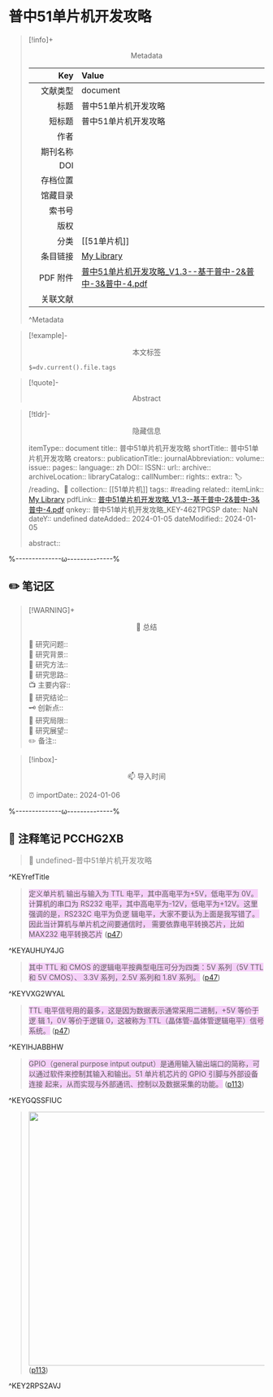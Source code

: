 # 普中51单片机开发攻略
> [!info]+ <center>Metadata</center>
> 
> |<div style="width: 5em">Key</div>|Value|
> |--:|:--|
> |文献类型|document|
> |标题|普中51单片机开发攻略|
> |短标题|普中51单片机开发攻略|
> |作者||
> |期刊名称||
> |DOI||
> |存档位置||
> |馆藏目录||
> |索书号||
> |版权||
> |分类|[[51单片机]]|
> |条目链接|[My Library](zotero://select/library/items/462TPGSP)|
> |PDF 附件|[普中51单片机开发攻略_V1.3--基于普中-2&普中-3&普中-4.pdf](zotero://open-pdf/library/items/PCCHG2XB)|
> |关联文献||
> ^Metadata

> [!example]- <center>本文标签</center>
> 
> `$=dv.current().file.tags`

> [!quote]- <center>Abstract</center>
> 
> 

> [!tldr]- <center>隐藏信息</center>
> 
> itemType:: document
> title:: 普中51单片机开发攻略
> shortTitle:: 普中51单片机开发攻略
> creators:: 
> publicationTitle:: 
> journalAbbreviation:: 
> volume:: 
> issue:: 
> pages:: 
> language:: zh
> DOI:: 
> ISSN:: 
> url:: 
> archive:: 
> archiveLocation:: 
> libraryCatalog:: 
> callNumber:: 
> rights:: 
> extra:: 🏷️ /reading、📒
> collection:: [[51单片机]]
> tags:: #reading 
> related:: 
> itemLink:: [My Library](zotero://select/library/items/462TPGSP)
> pdfLink:: [普中51单片机开发攻略_V1.3--基于普中-2&普中-3&普中-4.pdf](zotero://open-pdf/library/items/PCCHG2XB)
> qnkey:: 普中51单片机开发攻略_KEY-462TPGSP
> date:: NaN
> dateY:: undefined
> dateAdded:: 2024-01-05
> dateModified:: 2024-01-05
> 
> abstract:: 


%--------------ω--------------%

## ✏️ 笔记区

> [!WARNING]+ <center>🐣 总结</center>  
>
>🎯 研究问题::  
>🔎 研究背景::  
>🚀 研究方法::  
>🐔 研究思路::  
>📺 主要内容::  
>🎉 研究结论::  
>🗝️ 创新点::  
>💩 研究局限::  
>🐾 研究展望::  
>✏️ 备注::  

> [!inbox]- <center>📫 导入时间</center>
>
> ⏰ importDate:: 2024-01-06

%--------------ω--------------%

## 📝 注释笔记 PCCHG2XB

> <span style="font-size: 15px;color: gray">📍 undefined-普中51单片机开发攻略</span>

^KEYrefTitle

> <span class="highlight" style="background-color: #e56eee50">定义单片机 输出与输入为 TTL 电平，其中高电平为+5V，低电平为 0V。计算机的串口为 RS232 电平，其中高电平为-12V，低电平为+12V。这里强调的是，RS232C 电平为负逻 辑电平，大家不要认为上面是我写错了。因此当计算机与单片机之间要通信时， 需要依靠电平转换芯片，比如 MAX232 电平转换芯片</span> ([p47](zotero://open-pdf/library/items/PCCHG2XB?page=47&annotation=AUHUY4JG))

^KEYAUHUY4JG

> <span class="highlight" style="background-color: #e56eee50">其中 TTL 和 CMOS 的逻辑电平按典型电压可分为四类：5V 系列（5V TTL 和 5V CMOS）、 3.3V 系列，2.5V 系列和 1.8V 系列。</span> ([p47](zotero://open-pdf/library/items/PCCHG2XB?page=47&annotation=VXG2WYAL))

^KEYVXG2WYAL

> <span class="highlight" style="background-color: #e56eee50">TTL 电平信号用的最多，这是因为数据表示通常采用二进制，+5V 等价于逻 辑 1，0V 等价于逻辑 0，这被称为 TTL（晶体管-晶体管逻辑电平）信号系统。</span> ([p47](zotero://open-pdf/library/items/PCCHG2XB?page=47&annotation=IHJABBHW))

^KEYIHJABBHW

> <span class="highlight" style="background-color: #e56eee50">GPIO（general purpose intput output）是通用输入输出端口的简称，可 以通过软件来控制其输入和输出。51 单片机芯片的 GPIO 引脚与外部设备连接 起来，从而实现与外部通讯、控制以及数据采集的功能。</span> ([p113](zotero://open-pdf/library/items/PCCHG2XB?page=113&annotation=GQSSFIUC))

^KEYGQSSFIUC

> <span class="image#e56eee"><img src="https://zbn-picture1-1319009493.cos.ap-chengdu.myqcloud.com/public-pic/202401061405758.png" width="500px"></span> ([p113](zotero://open-pdf/library/items/PCCHG2XB?page=113&annotation=2RPS2AVJ))

^KEY2RPS2AVJ


